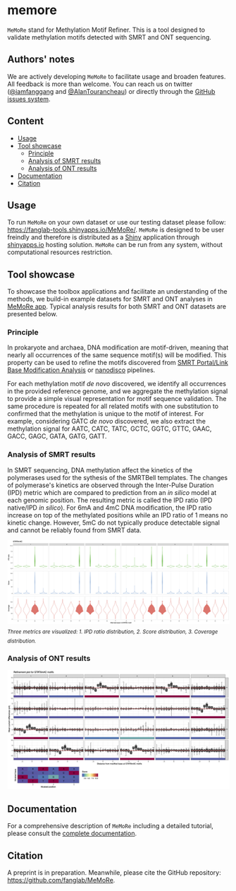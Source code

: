 # memore

`MeMoRe` stand for Methylation Motif Refiner. This is a tool designed to validate methylation motifs detected with SMRT and ONT sequencing.

## Authors' notes
We are actively developing `MeMoRe` to facilitate usage and broaden features. All feedback is more than welcome. You can reach us on twitter ([@iamfanggang](https://twitter.com/iamfanggang) and [@AlanTourancheau](https://twitter.com/AlanTourancheau)) or directly through the [GitHub issues system](https://github.com/fanglab/MeMoRe/issues).

## Content
+ [Usage](#Usage)
+ [Tool showcase](#Tool-showcase)
  + [Principle](#Principle)
  + [Analysis of SMRT results](#Analysis-of-SMRT-results)
  + [Analysis of ONT results](#Analysis-of-ONT-results)
+ [Documentation](#Documentation)
+ [Citation](#Citation)

## Usage
To run `MeMoRe` on your own dataset or use our testing dataset please follow: https://fanglab-tools.shinyapps.io/MeMoRe/. `MeMoRe` is designed to be user freindly and therefore is distributed as a [Shiny] application through [shinyapps.io] hosting solution. `MeMoRe` can be run from any system, without computational resources restriction.

## Tool showcase
To showcase the toolbox applications and facilitate an understanding of the methods, we build-in example datasets for SMRT and ONT analyses in [MeMoRe app](https://fanglab-tools.shinyapps.io/MeMoRe/). Typical analysis results for both SMRT and ONT datasets are presented below.

### Principle
In prokaryote and archaea, DNA modification are motif-driven, meaning that nearly all occurrences of the same sequence motif(s) will be modified. This property can be used to refine the motifs discovered from [SMRT Portal/Link Base Modification Analysis](https://www.pacb.com/support/software-downloads/) or [nanodisco](https://github.com/fanglab/nanodisco>) pipelines.

For each methylation motif *de novo* discovered, we identify all occurrences in the provided reference genome, and we aggregate the methylation signal to provide a simple visual representation for motif sequence validation. The same procedure is repeated for all related motifs with one substitution to confirmed that the methylation is unique to the motif of interest. For example, considering GATC *de novo* discovered, we also extract the methylation signal for AATC, CATC, TATC, GCTC, GGTC, GTTC, GAAC, GACC, GAGC, GATA, GATG, GATT.

### Analysis of SMRT results
In SMRT sequencing, DNA methylation affect the kinetics of the polymerases used for the sythesis of the SMRTBell templates. The changes of polymerase's kinetics are observed through the Inter-Pulse Duration (IPD) metric which are compared to prediction from an *in silico* model at each genomic position. The resulting metric is called the IPD ratio (IPD native/IPD *in silico*). For 6mA and 4mC DNA modification, the IPD ratio increase on top of the methylated positions while an IPD ratio of 1 means no kinetic change. However, 5mC do not typically produce detectable signal and cannot be reliably found from SMRT data.

![Output SMRT](/docs/figures/GTATAC_5_combined.png "C. perfringens's GTAT6mAC methylation motif results")
<sub>*Three metrics are visualized: 1. IPD ratio distribution, 2. Score distribution, 3. Coverage distribution.*</sub><br />


### Analysis of ONT results

![Output ONT](/docs/figures/GTATAC_5_ont.png "C. perfringens's GTAT6mAC methylation motif results")

## Documentation
For a comprehensive description of `MeMoRe` including a detailed tutorial, please consult the [complete documentation][Full Documentation].

## Citation

A preprint is in preparation. Meanwhile, please cite the GitHub repository: https://github.com/fanglab/MeMoRe.

[Shiny]: https://shiny.rstudio.com/
[shinyapps.io]: https://www.shinyapps.io/
[Full Documentation]: https://MeMoRe.readthedocs.io/en/latest/overview.html